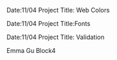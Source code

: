 Date:11/04
Project Title: Web Colors

Date:11/04
Project Title:Fonts

Date:11/04
Project Title: Validation


Emma Gu Block4

